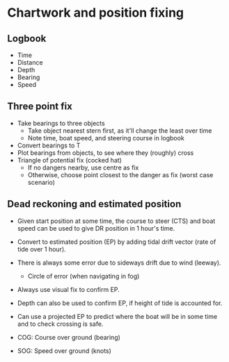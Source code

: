 # Chartwork and position fixing

## Logbook

- Time
- Distance
- Depth
- Bearing
- Speed

## Three point fix

- Take bearings to three objects
  - Take object nearest stern first, as it'll change the least over time
  - Note time, boat speed, and steering course in logbook
- Convert bearings to T
- Plot bearings from objects, to see where they (roughly) cross
- Triangle of potential fix (cocked hat)
  - If no dangers nearby, use centre as fix
  - Otherwise, choose point closest to the danger as fix (worst case scenario)


## Dead reckoning and estimated position

- Given start position at some time, the course to steer (CTS) and boat speed can be used to
  give DR position in 1 hour's time.
- Convert to estimated position (EP) by adding tidal drift vector (rate of tide over 1 hour).
- There is always some error due to sideways drift due to wind (leeway).
  - Circle of error (when navigating in fog)
- Always use visual fix to confirm EP.
- Depth can also be used to confirm EP, if height of tide is accounted for.
- Can use a projected EP to predict where the boat will be in some time and to check
  crossing is safe.

- COG: Course over ground (bearing)
- SOG: Speed over ground (knots)
